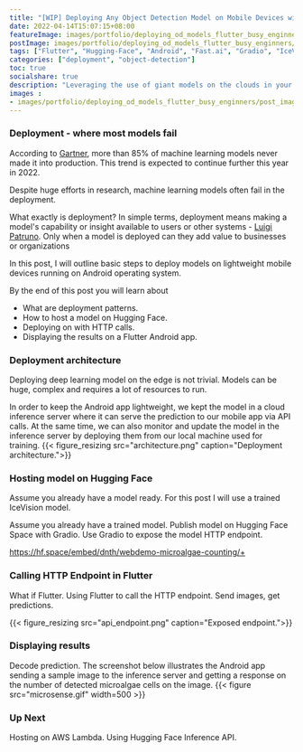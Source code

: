 ```yaml
---
title: "[WIP] Deploying Any Object Detection Model on Mobile Devices with Flutter for Busy Engineers"
date: 2022-04-14T15:07:15+08:00
featureImage: images/portfolio/deploying_od_models_flutter_busy_enginners/thumbnail.gif
postImage: images/portfolio/deploying_od_models_flutter_busy_enginners/post_image.png
tags: ["Flutter", "Hugging-Face", "Android", "Fast.ai", "Gradio", "IceVision"]
categories: ["deployment", "object-detection"]
toc: true
socialshare: true
description: "Leveraging the use of giant models on the clouds in your palms."
images : 
- images/portfolio/deploying_od_models_flutter_busy_enginners/post_image.png
---
```


### Deployment - where most models fail
According to [Gartner](https://www.gartner.com/en/newsroom/press-releases/2018-02-13-gartner-says-nearly-half-of-cios-are-planning-to-deploy-artificial-intelligence), more than 85% of machine learning models never made it into production.
This trend is expected to continue further this year in 2022. 

Despite huge efforts in research, machine learning models often fail in the deployment.

What exactly is deployment? 
In simple terms, deployment means making a model's capability or insight available to users or other systems - [Luigi Patruno](https://mlinproduction.com/what-does-it-mean-to-deploy-a-machine-learning-model-deployment-series-01/).
Only when a model is deployed can they add value to businesses or organizations 

In this post, I will outline basic steps to deploy models on lightweight mobile devices running on Android operating system.

By the end of this post you will learn about

* What are deployment patterns.
* How to host a model on Hugging Face.
* Deploying on with HTTP calls.
* Displaying the results on a Flutter Android app.

### Deployment architecture
Deploying deep learning model on the edge is not trivial.
Models can be huge, complex and requires a lot of resources to run.

In order to keep the Android app lightweight, we kept the model in a cloud inference server where it can serve the prediction to our mobile app via API calls.
At the same time, we can also monitor and update the model in the inference server by deploying them from our local machine used for training.
{{< figure_resizing src="architecture.png" caption="Deployment architecture.">}}


### Hosting model on Hugging Face

Assume you already have a model ready.
For this post I will use a trained IceVision model.

Assume you already have a trained model.
Publish model on Hugging Face Space with Gradio.
Use Gradio to expose the model HTTP endpoint.

https://hf.space/embed/dnth/webdemo-microalgae-counting/+

### Calling HTTP Endpoint in Flutter
What if Flutter.
Using Flutter to call the HTTP endpoint.
Send images, get predictions.

{{< figure_resizing src="api_endpoint.png" caption="Exposed endpoint.">}}

### Displaying results
Decode prediction.
The screenshot below illustrates the Android app sending a sample image to the inference server and getting a response on the number of detected microalgae cells on the image.
{{< figure src="microsense.gif" width=500 >}}

### Up Next
Hosting on AWS Lambda.
Using Hugging Face Inference API.

<!-- ### Motivation
Deploying 


### Architecture
The image below illustrates the architecture of this work.




### Speed-Accuracy Trade Off
One of the many concerns in putting a sophisticated deep learning model on an Android app is the portability.
Depending on the type of models, the size may range from few MB to a few hundred MBs.
This may sound trivial with cheap memory cost nowadays, but a mobile app with few hundreds of MBs in size will surely be impractical to keep on a device for long.
There are methods to reduce the size and computation of these models making them more mobile-friendly such as model pruning and quantization.
These however comes at the cost of reducing the accuracy and effectiveness of the model.
We are back to the classic speed vs accuracy trade off when it comes to model deployment on mobile devices.
On the one hand, we want the model to be as accurate and effective as possible, on the other hand we also need to make sure the model can be feasible run on lightweight mobile processors.
On some applications, we can certainly trade model accuracy for a huge gain in portability on mobile.
However, on many mission-critical applications, even a small reduction in model effectiveness could severely impact the outcome of the app.
This can be mitigated by using a remote infrastructure to host the model and leave the app lightweight, possibly gaining the best of both.

### Remote Inference
These limitations can be solved by offloading the heavy lifting of hosting and running the model to a remote server or the cloud.
There are many cloud based solutions that can perform the job, however in this example we utilized Hugging Face Space as a server for inferencing with [millisecond latency](https://huggingface.co/blog/infinity-cpu-performance).
The free tier offers up to 8 CPU cores and 16GB RAM making it extremely feasible to host almost any deep learning model available today at no cost.
The paid tier offers much more in terms of CPU performance, latency and throughput. They claim to accelerate the latency of Transformer based models to a [1ms latency](https://huggingface.co/infinity).

One neat feature available on Hugging Face Space is the built-in integration with Gradio.
Gradio is a user-interface app that makes it easy to deploy model demos on Hugging Face. 
Additionally, Gradio also exposes the model inference with a REST-ful API calls.
In other words, the model hosted on Hugging Face with Gradio can communicate with any app on the internet using standard HTTP calls.

In this MVP we hosted the object detection model on Hugging Face using the free tier.
This takes a huge burden off the Android app and significantly improves app portability without sacrificing model accuracy and effectiveness.
The drawback in this case is the latency of the model inference now depends on the network connection to the inference server which is not an issue for this app since we do not need a real-time inference.
However, with the 1ms latency claim on the paid tier, we wonder if real-time inference is possible. This is something we have not explored in this MVP. But it will be interesting to know.




### Android App
The Android app was built using the Google [Flutter](https://flutter.dev/) framework.
Now, instead of having to embed the model in the app, all we need to do is to send an `HTTP` `POST` request to the Hugging Face server with an image as the input.
Once the server receives the request, an inference on the model is run and the output is returned to the Android app as a response.


The app can be found in Google Playstore by the name [MicroSense]((https://play.google.com/store/apps/details?id=com.micro.sense)).
{{< figure_resizing src="microsense_logo.png" link="https://play.google.com/store/apps/details?id=com.micro.sense">}}
Try it out and leave us a message if you find it useful or are keen to develop the app further. 
If you're interested to find out how I made the app from scratch, I wrote a tutorial blog post about it [here](https://dicksonneoh.com/blog/deep_learning_on_android_with_flutter_and_hugging_face/). -->
